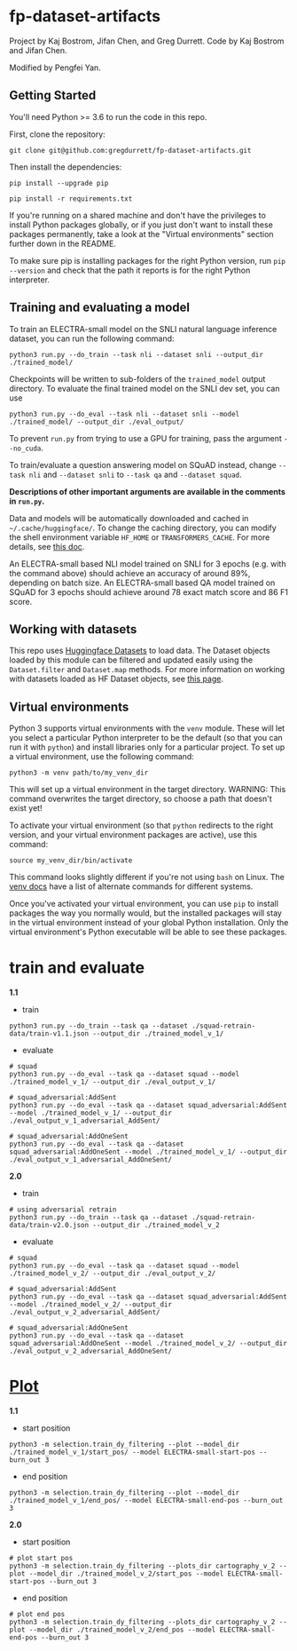 # fp-dataset-artifacts

Project by Kaj Bostrom, Jifan Chen, and Greg Durrett. Code by Kaj Bostrom and Jifan Chen.

Modified by Pengfei Yan.

## Getting Started
You'll need Python >= 3.6 to run the code in this repo.

First, clone the repository:

`git clone git@github.com:gregdurrett/fp-dataset-artifacts.git`

Then install the dependencies:

`pip install --upgrade pip`

`pip install -r requirements.txt`

If you're running on a shared machine and don't have the privileges to install Python packages globally,
or if you just don't want to install these packages permanently, take a look at the "Virtual environments"
section further down in the README.

To make sure pip is installing packages for the right Python version, run `pip --version`
and check that the path it reports is for the right Python interpreter.

## Training and evaluating a model
To train an ELECTRA-small model on the SNLI natural language inference dataset, you can run the following command:

`python3 run.py --do_train --task nli --dataset snli --output_dir ./trained_model/`

Checkpoints will be written to sub-folders of the `trained_model` output directory.
To evaluate the final trained model on the SNLI dev set, you can use

`python3 run.py --do_eval --task nli --dataset snli --model ./trained_model/ --output_dir ./eval_output/`

To prevent `run.py` from trying to use a GPU for training, pass the argument `--no_cuda`.

To train/evaluate a question answering model on SQuAD instead, change `--task nli` and `--dataset snli` to `--task qa` and `--dataset squad`.

**Descriptions of other important arguments are available in the comments in `run.py`.**

Data and models will be automatically downloaded and cached in `~/.cache/huggingface/`.
To change the caching directory, you can modify the shell environment variable `HF_HOME` or `TRANSFORMERS_CACHE`.
For more details, see [this doc](https://huggingface.co/transformers/v4.0.1/installation.html#caching-models).

An ELECTRA-small based NLI model trained on SNLI for 3 epochs (e.g. with the command above) should achieve an accuracy of around 89%, depending on batch size.
An ELECTRA-small based QA model trained on SQuAD for 3 epochs should achieve around 78 exact match score and 86 F1 score.

## Working with datasets
This repo uses [Huggingface Datasets](https://huggingface.co/docs/datasets/) to load data.
The Dataset objects loaded by this module can be filtered and updated easily using the `Dataset.filter` and `Dataset.map` methods.
For more information on working with datasets loaded as HF Dataset objects, see [this page](https://huggingface.co/docs/datasets/process.html).

## Virtual environments
Python 3 supports virtual environments with the `venv` module. These will let you select a particular Python interpreter
to be the default (so that you can run it with `python`) and install libraries only for a particular project.
To set up a virtual environment, use the following command:

`python3 -m venv path/to/my_venv_dir`

This will set up a virtual environment in the target directory.
WARNING: This command overwrites the target directory, so choose a path that doesn't exist yet!

To activate your virtual environment (so that `python` redirects to the right version, and your virtual environment packages are active),
use this command:

`source my_venv_dir/bin/activate`

This command looks slightly different if you're not using `bash` on Linux. The [venv docs](https://docs.python.org/3/library/venv.html) have a list of alternate commands for different systems.

Once you've activated your virtual environment, you can use `pip` to install packages the way you normally would, but the installed
packages will stay in the virtual environment instead of your global Python installation. Only the virtual environment's Python
executable will be able to see these packages.

# train and evaluate
**1.1**
- train
```shell
python3 run.py --do_train --task qa --dataset ./squad-retrain-data/train-v1.1.json --output_dir ./trained_model_v_1/
```
- evaluate
```shell
# squad
python3 run.py --do_eval --task qa --dataset squad --model ./trained_model_v_1/ --output_dir ./eval_output_v_1/

# squad_adversarial:AddSent
python3 run.py --do_eval --task qa --dataset squad_adversarial:AddSent --model ./trained_model_v_1/ --output_dir ./eval_output_v_1_adversarial_AddSent/

# squad_adversarial:AddOneSent
python3 run.py --do_eval --task qa --dataset squad_adversarial:AddOneSent --model ./trained_model_v_1/ --output_dir ./eval_output_v_1_adversarial_AddOneSent/
```

**2.0**
- train
```shell
# using adversarial retrain 
python3 run.py --do_train --task qa --dataset ./squad-retrain-data/train-v2.0.json --output_dir ./trained_model_v_2
```

- evaluate
```shell
# squad
python3 run.py --do_eval --task qa --dataset squad --model ./trained_model_v_2/ --output_dir ./eval_output_v_2/

# squad_adversarial:AddSent
python3 run.py --do_eval --task qa --dataset squad_adversarial:AddSent --model ./trained_model_v_2/ --output_dir ./eval_output_v_2_adversarial_AddSent/

# squad_adversarial:AddOneSent
python3 run.py --do_eval --task qa --dataset squad_adversarial:AddOneSent --model ./trained_model_v_2/ --output_dir ./eval_output_v_2_adversarial_AddOneSent/
```


# [Plot](https://github.com/allenai/cartography)
**1.1**
- start position
```shell
python3 -m selection.train_dy_filtering --plot --model_dir ./trained_model_v_1/start_pos/ --model ELECTRA-small-start-pos --burn_out 3
```

- end position
```shell
python3 -m selection.train_dy_filtering --plot --model_dir ./trained_model_v_1/end_pos/ --model ELECTRA-small-end-pos --burn_out 3
```

**2.0**
- start position
```shell
# plot start pos
python3 -m selection.train_dy_filtering --plots_dir cartography_v_2 --plot --model_dir ./trained_model_v_2/start_pos --model ELECTRA-small-start-pos --burn_out 3
```
- end position
```shell
# plot end pos
python3 -m selection.train_dy_filtering --plots_dir cartography_v_2 --plot --model_dir ./trained_model_v_2/end_pos --model ELECTRA-small-end-pos --burn_out 3
```
